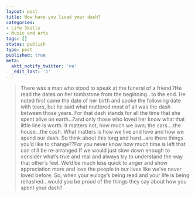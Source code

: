 ```yaml
---
layout: post
title: How have you lived your dash?
categories:
- Life Skills
- Music and Arts
tags: []
status: publish
type: post
published: true
meta:
  aktt_notify_twitter: 'no'
  _edit_last: '1'
---
```



> There was a man who stood to speak at the funeral of a friend.?He read the dates on her tombstone from the beginning…to the end. He noted first came the date of her birth and spoke the following date with tears, but he said what mattered most of all was the dash between those years. For that dash stands for all the time that she spent alive on earth…?and only those who loved her know what that little line is worth. It matters not, how much we own; the cars….the house…the cash. What matters is how we live and love and how we spend our dash. So think about this long and hard…are there things you’d like to change??For you never know how much time is left that can still be re-arranged If we would just slow down enough to consider what’s true and real and always try to understand the way that other’s feel. We’d be much less quick to anger and show appreciation more and love the people in our lives like we’ve never loved before. So, when your eulogy’s being read and your life is being rehashed…would you be proud of the things they say about how you spent your dash?
